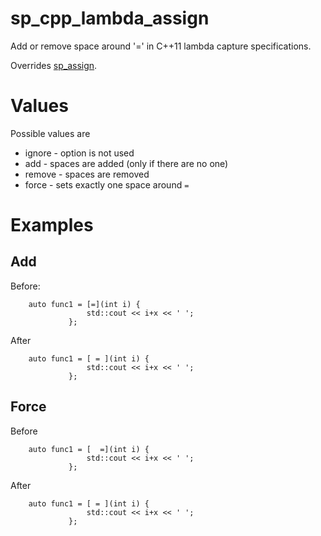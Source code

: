 # sp_cpp_lambda_assign

Add or remove space around '=' in C++11 lambda capture specifications.

Overrides [sp_assign](../sp_assign.md).

# Values
Possible values are 

* ignore - option is not used
* add - spaces are added (only if there are no one)
* remove - spaces are removed
* force - sets exactly one space around `=`

# Examples

## Add 
Before:
```
	auto func1 = [=](int i) {
			     std::cout << i+x << ' ';
		     };
```
After
```
	auto func1 = [ = ](int i) {
			     std::cout << i+x << ' ';
		     };
```

## Force
Before
```
	auto func1 = [  =](int i) {
			     std::cout << i+x << ' ';
		     };
```

After
```
	auto func1 = [ = ](int i) {
			     std::cout << i+x << ' ';
		     };
```


